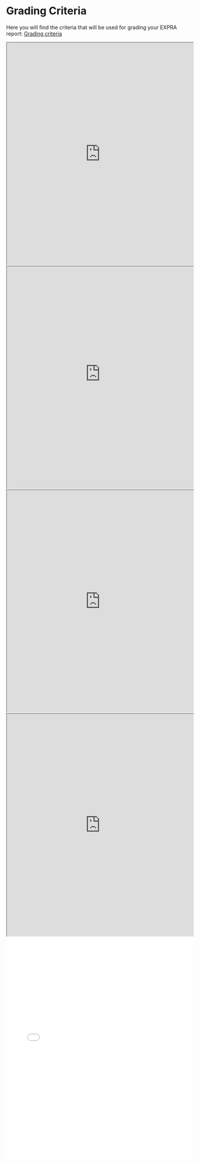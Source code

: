 # Grading Criteria

Here you will find the criteria that will be used for grading your EXPRA report: [Grading criteria](../static/EXPRA_Grading_criteria.pdf)

<iframe src="https://github.com/luciebinder/expra/blob/main/static/EXPRA_Grading_criteria.pdf?raw=true" width="100%" height="600px"></iframe>



<iframe src="https://raw.githubusercontent.com/luciebinder/expra/main/static/EXPRA_Grading_criteria.pdf" width="100%" height="600px"></iframe>

<iframe src="https://luciebinder.github.io/expra/blob/main/static/EXPRA_Grading_criteria.pdf" width="100%" height="600px"></iframe>
<iframe src="https://luciebinder.github.io/expra/static/EXPRA_Grading_criteria.pdf" width="100%" height="600px"></iframe>


<embed src="../static/EXPRA_Grading_criteria.pdf" width="100%" height="600px" type="application/pdf">
